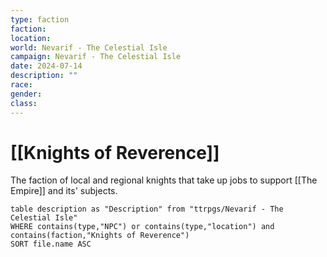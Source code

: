 ```yaml
---
type: faction
faction: 
location: 
world: Nevarif - The Celestial Isle
campaign: Nevarif - The Celestial Isle
date: 2024-07-14
description: ""
race: 
gender: 
class:
---
```

# [[Knights of Reverence]]

The faction of local and regional knights that take up jobs to support [[The Empire]] and its' subjects.

```dataview
table description as "Description" from "ttrpgs/Nevarif - The Celestial Isle"
WHERE contains(type,"NPC") or contains(type,"location") and contains(faction,"Knights of Reverence")
SORT file.name ASC
```